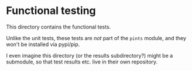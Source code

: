 # Functional testing

This directory contains the functional tests.

Unlike the unit tests, these tests are _not_ part of the `pints` module, and
they won't be installed via pypi/pip.

I even imagine this directory (or the results subdirectory?) might be a
submodule, so that test results etc. live in their own repository.





